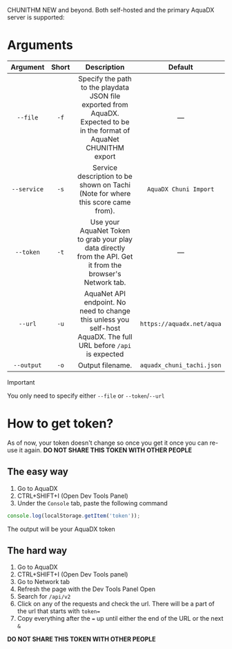 CHUNITHM NEW and beyond. Both self-hosted and the primary AquaDX server is supported:

# Arguments

| Argument    | Short | Description                                                                                                    | Default                     |
|:-----------:|:----:|:---------------------------------------------------------------------------------------------------------------:|:--------------------------:|
| `--file`    | `-f` | Specify the path to the playdata JSON file exported from AquaDX. Expected to be in the format of AquaNet CHUNITHM export                                     | —                          |
| `--service` | `-s` | Service description to be shown on Tachi (Note for where this score came from).                                | `AquaDX Chuni Import`      |
| `--token`   | `-t` | Use your AquaNet Token to grab your play data directly from the API. Get it from the browser's Network tab. | —                          |
| `--url`     | `-u` | AquaNet API endpoint. No need to change this unless you self-host AquaDX. The full URL before `/api` is expected                                      | `https://aquadx.net/aqua`  |
| `--output`  | `-o` | Output filename.                                                                                               | `aquadx_chuni_tachi.json`  |

> [!IMPORTANT]
> You only need to specify either `--file` or `--token`/`--url`

# How to get token?
As of now, your token doesn't change so once you get it once you can re-use it again.
**DO NOT SHARE THIS TOKEN WITH OTHER PEOPLE**

## The easy way
1. Go to AquaDX
2. CTRL+SHIFT+I (Open Dev Tools Panel)
3. Under the `Console` tab, paste the following command
```js
console.log(localStorage.getItem('token'));
```
The output will be your AquaDX token

## The hard way
1. Go to AquaDX
2. CTRL+SHIFT+I (Open Dev Tools panel)
3. Go to Network tab
4. Refresh the page with the Dev Tools Panel Open
5. Search for `/api/v2`
6. Click on any of the requests and check the url. There will be a part of the url that starts with `token=`
7. Copy everything after the `=` up until either the end of the URL or the next `&`

**DO NOT SHARE THIS TOKEN WITH OTHER PEOPLE**
